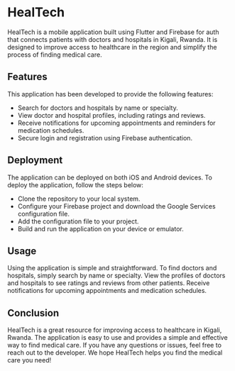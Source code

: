 # HealTech
HealTech is a mobile application built using Flutter and Firebase for auth that connects patients with doctors and hospitals in Kigali, Rwanda. It is designed to improve access to healthcare in the region and simplify the process of finding medical care.

## Features
This application has been developed to provide the following features:

- Search for doctors and hospitals by name or specialty.
- View doctor and hospital profiles, including ratings and reviews.
- Receive notifications for upcoming appointments and reminders for medication schedules.
- Secure login and registration using Firebase authentication.

## Deployment
The application can be deployed on both iOS and Android devices. To deploy the application, follow the steps below:

- Clone the repository to your local system.
- Configure your Firebase project and download the Google Services configuration file.
- Add the configuration file to your project.
- Build and run the application on your device or emulator.

## Usage
Using the application is simple and straightforward. To find doctors and hospitals, simply search by name or specialty. View the profiles of doctors and hospitals to see ratings and reviews from other patients. Receive notifications for upcoming appointments and medication schedules.

## Conclusion
HealTech is a great resource for improving access to healthcare in Kigali, Rwanda. The application is easy to use and provides a simple and effective way to find medical care. If you have any questions or issues, feel free to reach out to the developer. We hope HealTech helps you find the medical care you need!
